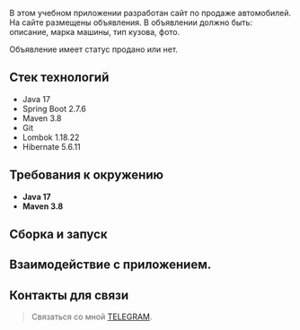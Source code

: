 В этом учебном приложении разработан сайт по продаже автомобилей.
На сайте размещены объявления. В объявлении должно быть: описание, марка машины, тип кузова, фото.

Объявление имеет статус продано или нет.

## Стек технологий
- Java 17
- Spring Boot 2.7.6
- Maven 3.8
- Git
- Lombok 1.18.22
- Hibernate 5.6.11

## Требования к окружению

- **Java 17**
- **Maven 3.8**

## Сборка и запуск<br>


## Взаимодействие с приложением.


## Контакты для связи<br>
> Связаться со мной [TELEGRAM](https://t.me/AlekseyNovoselov/).